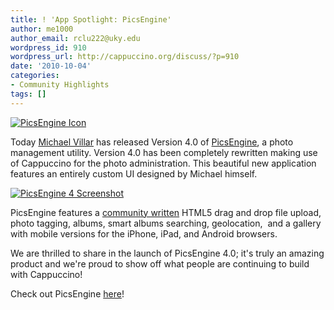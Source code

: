 ```yaml
---
title: ! 'App Spotlight: PicsEngine'
author: me1000
author_email: rclu222@uky.edu
wordpress_id: 910
wordpress_url: http://cappuccino.org/discuss/?p=910
date: '2010-10-04'
categories:
- Community Highlights
tags: []
---
```



[![PicsEngine Icon](http://cappuccino.org/discuss/wp-content/uploads/2010/10/icon.png)](http://picsengine.com/)

Today [Michael Villar](http://twitter.com/michaelvillar) has released Version 4.0 of [PicsEngine](http://picsengine.com), a photo management utility. Version 4.0 has been completely rewritten making use of Cappuccino for the photo administration. This beautiful new application features an entirely custom UI designed by Michael himself.

[![PicsEngine 4 Screenshot](http://cappuccino.org/discuss/wp-content/uploads/2010/10/screen_1_large.png)](http://cappuccino.org/discuss/wp-content/uploads/2010/10/screen_1_large.png)

PicsEngine features a [community written](http://github.com/davidcann/deepDropUpload) HTML5 drag and drop file upload, photo tagging, albums, smart albums searching, geolocation, &nbsp;and a gallery with mobile versions for the iPhone, iPad, and Android browsers.

We are thrilled to share in the launch of PicsEngine 4.0; it's truly an amazing product and we're proud to show off what people are continuing to build with Cappuccino!

 Check out PicsEngine [here](http://picsengine.com/)!

